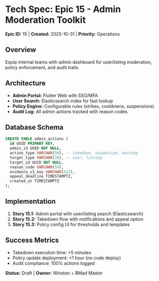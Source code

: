 # Tech Spec: Epic 15 - Admin Moderation Toolkit

**Epic ID:** 15 | **Created:** 2025-10-31 | **Priority:** Operations

## Overview
Equip internal teams with admin dashboard for user/listing moderation, policy enforcement, and audit trails.

## Architecture
- **Admin Portal:** Flutter Web with SSO/MFA
- **User Search:** Elasticsearch index for fast lookup
- **Policy Engine:** Configurable rules (strikes, cooldowns, suspensions)
- **Audit Log:** All admin actions tracked with reason codes

## Database Schema
```sql
CREATE TABLE admin_actions (
  id UUID PRIMARY KEY,
  admin_id UUID NOT NULL,
  action_type VARCHAR(50), -- takedown, suspension, warning
  target_type VARCHAR(20), -- user, listing
  target_id UUID NOT NULL,
  reason_code VARCHAR(50),
  evidence_s3_key VARCHAR(512),
  appeal_deadline TIMESTAMPTZ,
  created_at TIMESTAMPTZ
);
```

## Implementation
1. **Story 15.1:** Admin portal with user/listing search (Elasticsearch)
2. **Story 15.2:** Takedown flow with notifications and appeal option
3. **Story 15.3:** Policy config UI for thresholds and templates

## Success Metrics
- Takedown execution time: <5 minutes
- Policy update deployment: <1 hour (no code deploy)
- Audit compliance: 100% actions logged

**Status:** Draft | **Owner:** Winston + BMad Master
